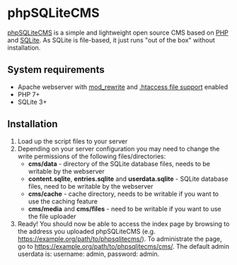 phpSQLiteCMS
============

<a href="https://getbutterfly.com/phpsqlitecms/">phpSQLiteCMS</a> is a simple and lightweight open source CMS based on <a href="https://www.php.net/">PHP</a> and <a href="https://sqlite.org/">SQLite</a>. As SQLite is file-based, it just runs "out of the box" without installation.

System requirements
-------------------

* Apache webserver with <a href="https://httpd.apache.org/docs/2.4/mod/mod_rewrite.html">mod_rewrite</a> and <a href="https://httpd.apache.org/docs/2.4/howto/htaccess.html">.htaccess file support</a> enabled
* PHP 7+
* SQLite 3+

Installation
------------

1. Load up the script files to your server
2. Depending on your server configuration you may need to change the write permissions of the following files/directories:
     * **cms/data** - directory of the SQLite database files, needs to be writable by the webserver
     * **content.sqlite**, **entries.sqlite** and **userdata.sqlite** - SQLite database files, need to be writable by the webserver
     * **cms/cache** - cache directory, needs to be writable if you want to use the caching feature
     * **cms/media** and **cms/files** - need to be writable if you want to use the file uploader
3. Ready! You should now be able to access the index page by browsing to the address you uploaded phpSQLiteCMS (e.g. https://example.org/path/to/phpsqlitecms/). To administrate the page, go to https://example.org/path/to/phpsqlitecms/cms/. The default admin userdata is: username: admin, password: admin.
